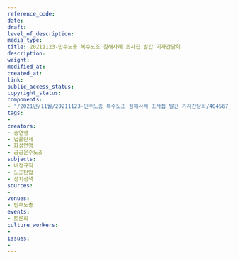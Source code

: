 ```yaml
---
reference_code: 
date: 
draft: 
level_of_description: 
media_type: 
title: 20211123-민주노총 복수노조 침해사례 조사집 발간 기자간담회
description: 
weight: 
modified_at: 
created_at: 
link: 
public_access_status: 
copyright_status: 
components:
- "/2021년/11월/20211123-민주노총 복수노조 침해사례 조사집 발간 기자간담회/404567_64584_1410.jpg"
tags:
- 
creators:
- 총연맹
- 법률단체
- 화섬연맹
- 공공운수노조
subjects:
- 비정규직
- 노조탄압
- 정치정책
sources:
- 
venues:
- 민주노총
events:
- 토론회
culture_workers:
- 
issues:
- 
---
```

